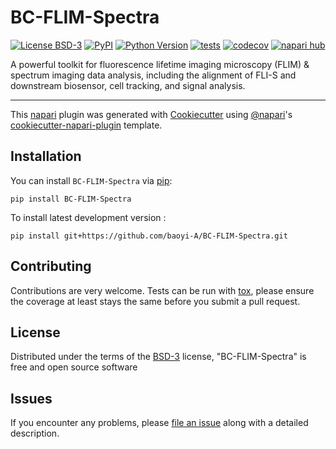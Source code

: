 # BC-FLIM-Spectra

[![License BSD-3](https://img.shields.io/pypi/l/BC-FLIM-Spectra.svg?color=green)](https://github.com/baoyi-A/BC-FLIM-Spectra/raw/main/LICENSE)
[![PyPI](https://img.shields.io/pypi/v/BC-FLIM-Spectra.svg?color=green)](https://pypi.org/project/BC-FLIM-Spectra)
[![Python Version](https://img.shields.io/pypi/pyversions/BC-FLIM-Spectra.svg?color=green)](https://python.org)
[![tests](https://github.com/baoyi-A/BC-FLIM-Spectra/workflows/tests/badge.svg)](https://github.com/baoyi-A/BC-FLIM-Spectra/actions)
[![codecov](https://codecov.io/gh/baoyi-A/BC-FLIM-Spectra/branch/main/graph/badge.svg)](https://codecov.io/gh/baoyi-A/BC-FLIM-Spectra)
[![napari hub](https://img.shields.io/endpoint?url=https://api.napari-hub.org/shields/BC-FLIM-Spectra)](https://napari-hub.org/plugins/BC-FLIM-Spectra)

A powerful toolkit for fluorescence lifetime imaging microscopy (FLIM) & spectrum imaging data analysis,
including the alignment of FLI-S and downstream biosensor, cell tracking, and signal analysis.

----------------------------------

This [napari] plugin was generated with [Cookiecutter] using [@napari]'s [cookiecutter-napari-plugin] template.

<!--
Don't miss the full getting started guide to set up your new package:
https://github.com/napari/cookiecutter-napari-plugin#getting-started

and review the napari docs for plugin developers:
https://napari.org/stable/plugins/index.html
-->

## Installation

You can install `BC-FLIM-Spectra` via [pip]:

    pip install BC-FLIM-Spectra



To install latest development version :

    pip install git+https://github.com/baoyi-A/BC-FLIM-Spectra.git


## Contributing

Contributions are very welcome. Tests can be run with [tox], please ensure
the coverage at least stays the same before you submit a pull request.

## License

Distributed under the terms of the [BSD-3] license,
"BC-FLIM-Spectra" is free and open source software

## Issues

If you encounter any problems, please [file an issue] along with a detailed description.

[napari]: https://github.com/napari/napari
[Cookiecutter]: https://github.com/audreyr/cookiecutter
[@napari]: https://github.com/napari
[MIT]: http://opensource.org/licenses/MIT
[BSD-3]: http://opensource.org/licenses/BSD-3-Clause
[GNU GPL v3.0]: http://www.gnu.org/licenses/gpl-3.0.txt
[GNU LGPL v3.0]: http://www.gnu.org/licenses/lgpl-3.0.txt
[Apache Software License 2.0]: http://www.apache.org/licenses/LICENSE-2.0
[Mozilla Public License 2.0]: https://www.mozilla.org/media/MPL/2.0/index.txt
[cookiecutter-napari-plugin]: https://github.com/napari/cookiecutter-napari-plugin

[file an issue]: https://github.com/baoyi-A/BC-FLIM-Spectra/issues

[napari]: https://github.com/napari/napari
[tox]: https://tox.readthedocs.io/en/latest/
[pip]: https://pypi.org/project/pip/
[PyPI]: https://pypi.org/

